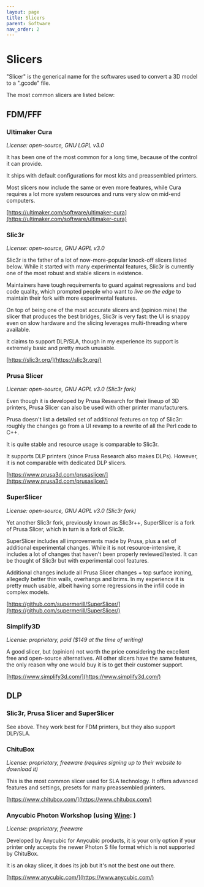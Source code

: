 ```yaml
---
layout: page
title: Slicers
parent: Software
nav_order: 2
---
```


# Slicers

"Slicer" is the generical name for the softwares used to convert a 3D model to a ".gcode" file.

The most common slicers are listed below:

## FDM/FFF
### Ultimaker Cura <i class="fa fa-linux"></i> <i class="fa fa-apple"></i> <i class="fa fa-windows"></i>

*License: open-source, GNU LGPL v3.0*

It has been one of the most common for a long time, because of the control it can provide.

It ships with default configurations for most kits and preassembled printers.

Most slicers now include the same or even more features, while Cura requires a lot more system resources and runs very slow on mid-end computers.

[https://ultimaker.com/software/ultimaker-cura](https://ultimaker.com/software/ultimaker-cura)

### Slic3r <i class="fa fa-linux"></i> <i class="fa fa-apple"></i> <i class="fa fa-windows"></i>

*License: open-source, GNU AGPL v3.0*

Slic3r is the father of a lot of now-more-popular knock-off slicers listed below. While it started with many experimental features, Slic3r is currently one of the most robust and stable slicers in existence.

Maintainers have tough requirements to guard against regressions and bad code quality, which prompted people who want to *live on the edge* to maintain their fork with more experimental features.

On top of being one of the most accurate slicers and (opinion mine) the slicer that produces the best bridges, Slic3r is very fast: the UI is snappy even on slow hardware and the slicing leverages multi-threading where available.

It claims to support DLP/SLA, though in my experience its support is extremely basic and pretty much unusable.

[https://slic3r.org/](https://slic3r.org/)

### Prusa Slicer <i class="fa fa-linux"></i> <i class="fa fa-apple"></i> <i class="fa fa-windows"></i>

*License: open-source, GNU AGPL v3.0 (Slic3r fork)*

Even though it is developed by Prusa Research for their lineup of 3D printers, Prusa Slicer can also be used with other printer manufacturers.

Prusa doesn't list a detailed set of additional features on top of Slic3r: roughly the changes go from a UI revamp to a rewrite of all the Perl code to C++.

It is quite stable and resource usage is comparable to Slic3r.

It supports DLP printers (since Prusa Research also makes DLPs). However, it is not comparable with dedicated DLP slicers.

[https://www.prusa3d.com/prusaslicer/](https://www.prusa3d.com/prusaslicer/)

### SuperSlicer <i class="fa fa-linux"></i> <i class="fa fa-apple"></i> <i class="fa fa-windows"></i>

*License: open-source, GNU AGPL v3.0 (Slic3r fork)*

Yet another Slic3r fork, previously known as Slic3r++, SuperSlicer is a fork of Prusa Slicer, which in turn is a fork of Slic3r.

SuperSlicer includes all improvements made by Prusa, plus a set of additional experimental changes. While it is not resource-intensive, it includes a lot of changes that haven't been properly reviewed/tested. It can be thought of Slic3r but with experimental cool features.

Additional changes include all Prusa Slicer changes + top surface ironing, allegedly better thin walls, overhangs and brims. In my experience it is pretty much usable, albeit having some regressions in the infill code in complex models.

[https://github.com/supermerill/SuperSlicer/](https://github.com/supermerill/SuperSlicer/)

### Simplify3D <i class="fa fa-linux"></i> <i class="fa fa-apple"></i> <i class="fa fa-windows"></i>

*License: proprietary, paid ($149 at the time of writing)*

A good slicer, but (opinion) not worth the price considering the excellent free and open-source alternatives. All other slicers have the same features, the only reason why one would buy it is to get their customer support.

[https://www.simplify3d.com/](https://www.simplify3d.com/)

## DLP

### Slic3r, Prusa Slicer and SuperSlicer <i class="fa fa-linux"></i> <i class="fa fa-apple"></i> <i class="fa fa-windows"></i>

See above. They work best for FDM printers, but they also support DLP/SLA.

### ChituBox <i class="fa fa-linux"></i> <i class="fa fa-apple"></i> <i class="fa fa-windows"></i>

*License: proprietary, freeware (requires signing up to their website to download it)*

This is the most common slicer used for SLA technology. It offers advanced features and settings, presets for many preassembled printers.

[https://www.chitubox.com/](https://www.chitubox.com/)

### Anycubic Photon Workshop <i class="fa fa-windows"></i> (using [Wine](https://www.winehq.org/): <i class="fa fa-linux"></i> <i class="fa fa-apple"></i>)

*License: proprietary, freeware*

Developed by Anycubic for Anycubic products, it is your only option if your printer only accepts the newer Photon S file format which is not supported by ChituBox.

It is an okay slicer, it does its job but it's not the best one out there.

[https://www.anycubic.com/](https://www.anycubic.com/)
